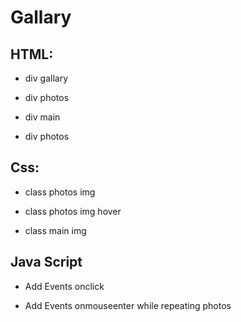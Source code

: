 # Gallary 

## HTML:
- div gallary 

- div photos 

- div main 

- div photos 

## Css:

- class photos img 

- class photos img hover 

- class main img 

## Java Script 

- Add Events onclick 

- Add Events onmouseenter while repeating photos 
